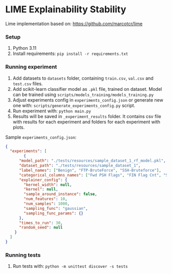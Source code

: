 # LIME Explainability Stability

Lime implementation based on: https://github.com/marcotcr/lime

### Setup

1. Python 3.11
2. Install requirements:
`
pip install -r requirements.txt
`

### Running experiment

1. Add datasets to `datasets` folder, containing `train.csv`, `val.csv` and `test.csv` files.
2. Add scikit-learn classifier model as `.pkl` file, trained on dataset. Model can be trained using `scripts/models_training/models_training.py` 
3. Adjust experiments config in `experiments_config.json` or generate new one with: `scripts/generate_experiments_config.py` script.
4. Run experiment with:
`python main.py`
5. Results will be saved in `_experiment_results` folder. It contains csv file with results for each experiment and folders for each experiment with plots.

Sample `experiments_config.json`:
```json
{
  "experiments": [
        {
      "model_path": "./tests/resources/sample_dataset_1_rf_model.pkl",
      "dataset_path": "./tests/resources/sample_dataset_1",
      "label_names": ["Benign", "FTP-BruteForce", "SSH-Bruteforce"],
      "categorical_columns_names": ["Fwd PSH Flags", "FIN Flag Cnt", "SYN Flag Cnt", "RST Flag Cnt", "PSH Flag Cnt", "ACK Flag Cnt", "URG Flag Cnt", "ECE Flag Cnt"],
      "explainer_config": {
        "kernel_width": null,
        "kernel": null,
        "sample_around_instance": false,
        "num_features": 10,
        "num_samples": 1000,
        "sampling_func": "gaussian",
        "sampling_func_params": {}
      },
      "times_to_run": 30,
      "random_seed": null
    }
  ]
}
```

### Running tests
1. Run tests with:
`python -m unittest discover -s tests`
```
